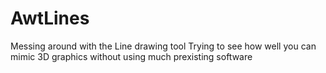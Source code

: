 # AwtLines
Messing around with the Line drawing tool
Trying to see how well you can mimic 3D graphics without using much prexisting software
